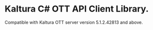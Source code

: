 # Kaltura C# OTT API Client Library.
Compatible with Kaltura OTT server version 5.1.2.42813 and above.

